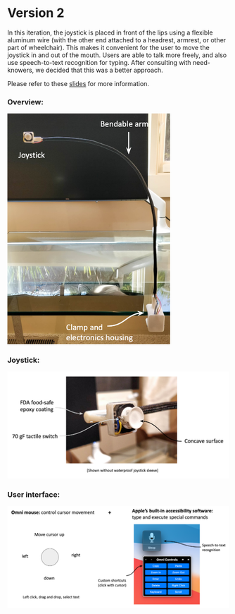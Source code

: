 # Version 2

In this iteration, the joystick is placed in front of the lips using a flexible aluminum wire (with the other end attached to a headrest, armrest, or other part of wheelchair). This makes it convenient for the user to move the joystick in and out of the mouth. Users are able to talk more freely, and also use speech-to-text recognition for typing. After consulting with need-knowers, we decided that this was a better approach.

Please refer to these [slides](https://docs.google.com/presentation/d/1gqfWp77rRQ_fnIK2S10crAoqV5gvX4WOMWYWn-EFgvU/edit?usp=sharing) for more information.

### Overview:

<img src="images/omni_v2.png" width = "370">

### Joystick:

<img src="images/joystick.png" width = "700">

### User interface:

<img src="images/user_interface.png" width = "700">


